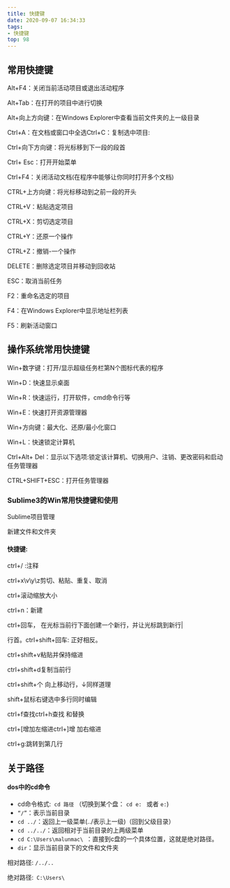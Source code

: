 ```yaml
---
title: 快捷键
date: 2020-09-07 16:34:33
tags:
- 快捷键
top: 98
---
```


## 常用快捷键

Alt+F4：关闭当前活动项目或退出活动程序

Alt+Tab：在打开的项目中进行切换

Alt+向上方向键：在Windows Explorer中查看当前文件夹的上一级目录

Ctrl+A：在文档或窗口中全选Ctrl+C：复制选中项目:

Ctrl+向下方向键：将光标移到下一段的段首

Ctrl+ Esc：打开开始菜单

Ctrl+F4：关闭活动文档(在程序中能够让你同时打开多个文档)

CTRL+上方向键：将光标移动到之前一段的开头

CTRL+V：粘贴选定项目

CTRL+X：剪切选定项目

CTRL+Y：还原一个操作

CTRL+Z：撤销-一个操作

DELETE：删除选定项目并移动到回收站

ESC：取消当前任务

F2：重命名选定的项目

F4：在Windows Explorer中显示地址栏列表

F5：刷新活动窗口

## 操作系统常用快捷键

Win+数字键：打开/显示超级任务栏第N个图标代表的程序

Win+D：快速显示桌面

Win+R：快速运行，打开软件，cmd命令行等

Win+E：快速打开资源管理器

Win+方向键：最大化、还原/最小化窗口

Win+L：快速锁定计算机

Ctrl+Alt+ Del：显示以下选项:锁定该计算机、切换用户、注销、更改密码和启动任务管理器

CTRL+SHIFT+ESC：打开任务管理器

### Sublime3的Win常用快捷键和使用

Sublime项目管理

新建文件和文件夹

#### 快捷键:

ctrl+/ :注释

ctrl+x\v\y\z剪切、粘贴、重复、取消

ctrl+滚动缩放大小

ctrl+n：新建

ctrl+回车， 在光标当前行下面创建一个新行，并让光标跳到新行|

行首。ctrl+shift+回车: 正好相反。

ctrl+shift+v粘贴并保持缩进

ctrl+shift+d复制当前行

ctrl+shift+个 向上移动行，↓同样道理

shift+鼠标右键选中多行同时编辑

ctrl+f查找ctrl+h查找 和替换

ctrl+[增加左缩进ctrl+]增 加右缩进

ctrl+g:跳转到第几行

## 关于路径

#### dos中的cd命令

- cd命令格式:` cd 路径` （切换到某个盘：  `cd e: ` 或者 `e:`)
- `“/”`：表示当前目录
- `cd ../`：返回上一级菜单(../表示上一级)（回到父级目录）
- `cd ../../`：返回相对于当前目录的上两级菜单
- `cd C:\Users\malunmac\ `：直接到c盘的一个具体位置，这就是绝对路径。
- `dir`：显示当前目录下的文件和文件夹

相对路径: `/../..`

绝对路径:` C:\Users\`

